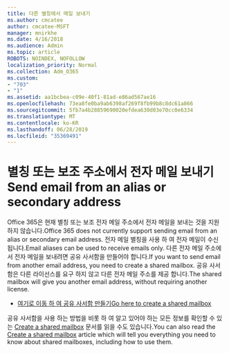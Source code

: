 ```yaml
---
title: 다른 별칭에서 메일 보내기
ms.author: cmcatee
author: cmcatee-MSFT
manager: mnirkhe
ms.date: 4/16/2018
ms.audience: Admin
ms.topic: article
ROBOTS: NOINDEX, NOFOLLOW
localization_priority: Normal
ms.collection: Adm_O365
ms.custom:
- "703"
- "1"
ms.assetid: aa1bcbea-c09e-40f1-81ad-e86ad567ae16
ms.openlocfilehash: 73ea8fe0ba9ab6398af269f8fb99b8c8dc61a866
ms.sourcegitcommit: 5fb7a4b28859690020efdea630d03e70cc0e6334
ms.translationtype: MT
ms.contentlocale: ko-KR
ms.lasthandoff: 06/28/2019
ms.locfileid: "35369491"
---
```

# <a name="send-email-from-an-alias-or-secondary-address"></a><span data-ttu-id="c4950-102">별칭 또는 보조 주소에서 전자 메일 보내기</span><span class="sxs-lookup"><span data-stu-id="c4950-102">Send email from an alias or secondary address</span></span>

<span data-ttu-id="c4950-103">Office 365은 현재 별칭 또는 보조 전자 메일 주소에서 전자 메일을 보내는 것을 지원 하지 않습니다.</span><span class="sxs-lookup"><span data-stu-id="c4950-103">Office 365 does not currently support sending email from an alias or secondary email address.</span></span> <span data-ttu-id="c4950-104">전자 메일 별칭을 사용 하 여 전자 메일이 수신 됩니다.</span><span class="sxs-lookup"><span data-stu-id="c4950-104">Email aliases can be used to receive emails only.</span></span> <span data-ttu-id="c4950-105">다른 전자 메일 주소에서 전자 메일을 보내려면 공유 사서함을 만들어야 합니다.</span><span class="sxs-lookup"><span data-stu-id="c4950-105">If you want to send email from another email address, you need to create a shared mailbox.</span></span> <span data-ttu-id="c4950-106">공유 사서함은 다른 라이선스를 요구 하지 않고 다른 전자 메일 주소를 제공 합니다.</span><span class="sxs-lookup"><span data-stu-id="c4950-106">The shared mailbox will give you another email address, without requiring another license.</span></span>
  
- [<span data-ttu-id="c4950-107">여기로 이동 하 여 공유 사서함 만들기</span><span class="sxs-lookup"><span data-stu-id="c4950-107">Go here to create a shared mailbox</span></span>](https://portal.office.com/AdminPortal/Home#/AssistedGuide/addemailoptions)

<span data-ttu-id="c4950-108">공유 사서함을 사용 하는 방법을 비롯 하 여 알고 있어야 하는 모든 정보를 확인할 수 있는 [Create a shared mailbox](https://support.office.com/article/871a246d-3acd-4bba-948e-5de8be0544c9) 문서를 읽을 수도 있습니다.</span><span class="sxs-lookup"><span data-stu-id="c4950-108">You can also read the [Create a shared mailbox](https://support.office.com/article/871a246d-3acd-4bba-948e-5de8be0544c9) article which will tell you everything you need to know about shared mailboxes, including how to use them.</span></span>

